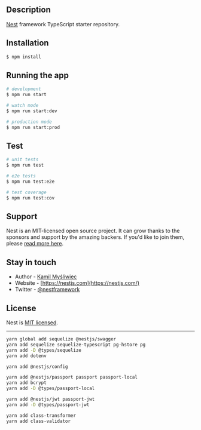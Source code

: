 
## Description

[Nest](https://github.com/nestjs/nest) framework TypeScript starter repository.

## Installation

```bash
$ npm install
```

## Running the app

```bash
# development
$ npm run start

# watch mode
$ npm run start:dev

# production mode
$ npm run start:prod
```

## Test

```bash
# unit tests
$ npm run test

# e2e tests
$ npm run test:e2e

# test coverage
$ npm run test:cov
```

## Support

Nest is an MIT-licensed open source project. It can grow thanks to the sponsors and support by the amazing backers. If you'd like to join them, please [read more here](https://docs.nestjs.com/support).

## Stay in touch

- Author - [Kamil Myśliwiec](https://kamilmysliwiec.com)
- Website - [https://nestjs.com](https://nestjs.com/)
- Twitter - [@nestframework](https://twitter.com/nestframework)

## License

Nest is [MIT licensed](LICENSE).



---------
```bash
yarn global add sequelize @nestjs/swagger
yarn add sequelize sequelize-typescript pg-hstore pg
yarn add -D @types/sequelize
yarn add dotenv

yarn add @nestjs/config

yarn add @nestjs/passport passport passport-local
yarn add bcrypt
yarn add -D @types/passport-local

yarn add @nestjs/jwt passport-jwt
yarn add -D @types/passport-jwt

yarn add class-transformer
yarn add class-validator

```
